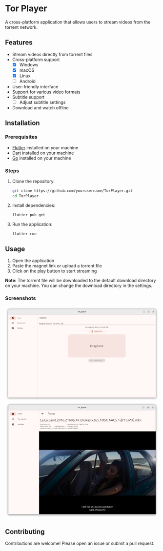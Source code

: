 # Tor Player

A cross-platform application that allows users to stream videos from the torrent network.

## Features
- Stream videos directly from torrent files
- Cross-platform support
    - [x] Windows
    - [x] macOS
    - [x] Linux
    - [ ] Android
- User-friendly interface
- Support for various video formats
- Subtitle support
    - [ ] Adjust subtitle settings
- Download and watch offline

## Installation

### Prerequisites
- [Flutter](https://flutter.dev/docs/get-started/install) installed on your machine
- [Dart](https://dart.dev/get-dart) installed on your machine
- [Go](https://go.dev/) installed on your machine

### Steps
1. Clone the repository:
    ```sh
    git clone https://github.com/yourusername/TorPlayer.git
    cd TorPlayer
    ```

2. Install dependencies:
    ```sh
    flutter pub get
    ```

3. Run the application:
    ```sh
    flutter run
    ```

## Usage
1. Open the application
2. Paste the magnet link or upload a torrent file
3. Click on the play button to start streaming

**Note:** The torrent file will be downloaded to the default download directory on your machine. You can change the download directory in the settings.

### Screenshots
![Home](images/Screenshot_1.jpg)
![Player](images/Screenshot_2.jpg)

## Contributing
Contributions are welcome! Please open an issue or submit a pull request.
